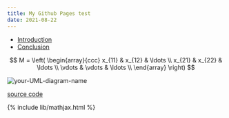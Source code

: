 ```yaml
---
title: My Github Pages test
date: 2021-08-22
---
```



- [Introduction](intro.md)
- [Conclusion](conclu.md)

$$
M = \left( \begin{array}{ccc}
x_{11} & x_{12} & \ldots \\
x_{21} & x_{22} & \ldots \\
\vdots & \vdots & \ldots \\
\end{array} \right)
$$


![your-UML-diagram-name](http://www.plantuml.com/plantuml/proxy?cache=no&src=https://raw.githubusercontent.com/nokomprendo/pages-test/main/exemple.iuml)


[source code](https://github.com/nokomprendo/pages-test)


{% include lib/mathjax.html %}

